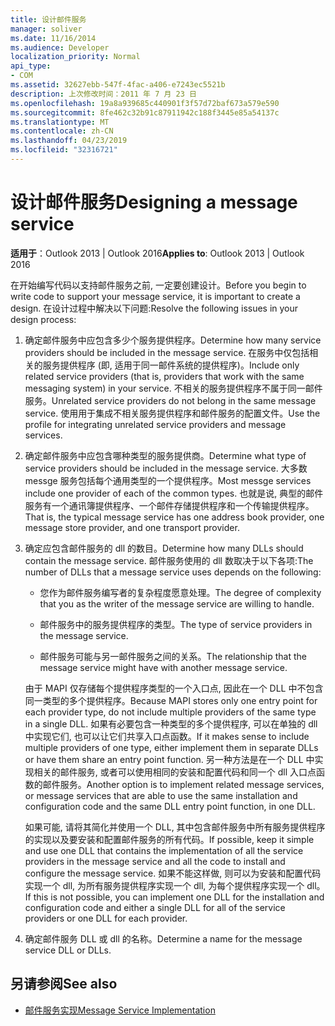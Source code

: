 ```yaml
---
title: 设计邮件服务
manager: soliver
ms.date: 11/16/2014
ms.audience: Developer
localization_priority: Normal
api_type:
- COM
ms.assetid: 32627ebb-547f-4fac-a406-e7243ec5521b
description: 上次修改时间：2011 年 7 月 23 日
ms.openlocfilehash: 19a8a939685c440901f3f57d72baf673a579e590
ms.sourcegitcommit: 8fe462c32b91c87911942c188f3445e85a54137c
ms.translationtype: MT
ms.contentlocale: zh-CN
ms.lasthandoff: 04/23/2019
ms.locfileid: "32316721"
---
```

# <a name="designing-a-message-service"></a><span data-ttu-id="54e07-103">设计邮件服务</span><span class="sxs-lookup"><span data-stu-id="54e07-103">Designing a message service</span></span>

<span data-ttu-id="54e07-104">**适用于**：Outlook 2013 | Outlook 2016</span><span class="sxs-lookup"><span data-stu-id="54e07-104">**Applies to**: Outlook 2013 | Outlook 2016</span></span> 
  
<span data-ttu-id="54e07-105">在开始编写代码以支持邮件服务之前, 一定要创建设计。</span><span class="sxs-lookup"><span data-stu-id="54e07-105">Before you begin to write code to support your message service, it is important to create a design.</span></span> <span data-ttu-id="54e07-106">在设计过程中解决以下问题:</span><span class="sxs-lookup"><span data-stu-id="54e07-106">Resolve the following issues in your design process:</span></span>
  
1. <span data-ttu-id="54e07-107">确定邮件服务中应包含多少个服务提供程序。</span><span class="sxs-lookup"><span data-stu-id="54e07-107">Determine how many service providers should be included in the message service.</span></span> <span data-ttu-id="54e07-108">在服务中仅包括相关的服务提供程序 (即, 适用于同一邮件系统的提供程序)。</span><span class="sxs-lookup"><span data-stu-id="54e07-108">Include only related service providers (that is, providers that work with the same messaging system) in your service.</span></span> <span data-ttu-id="54e07-109">不相关的服务提供程序不属于同一邮件服务。</span><span class="sxs-lookup"><span data-stu-id="54e07-109">Unrelated service providers do not belong in the same message service.</span></span> <span data-ttu-id="54e07-110">使用用于集成不相关服务提供程序和邮件服务的配置文件。</span><span class="sxs-lookup"><span data-stu-id="54e07-110">Use the profile for integrating unrelated service providers and message services.</span></span>
    
2. <span data-ttu-id="54e07-111">确定邮件服务中应包含哪种类型的服务提供商。</span><span class="sxs-lookup"><span data-stu-id="54e07-111">Determine what type of service providers should be included in the message service.</span></span> <span data-ttu-id="54e07-112">大多数 messge 服务包括每个通用类型的一个提供程序。</span><span class="sxs-lookup"><span data-stu-id="54e07-112">Most messge services include one provider of each of the common types.</span></span> <span data-ttu-id="54e07-113">也就是说, 典型的邮件服务有一个通讯簿提供程序、一个邮件存储提供程序和一个传输提供程序。</span><span class="sxs-lookup"><span data-stu-id="54e07-113">That is, the typical message service has one address book provider, one message store provider, and one transport provider.</span></span>
    
3. <span data-ttu-id="54e07-114">确定应包含邮件服务的 dll 的数目。</span><span class="sxs-lookup"><span data-stu-id="54e07-114">Determine how many DLLs should contain the message service.</span></span> <span data-ttu-id="54e07-115">邮件服务使用的 dll 数取决于以下各项:</span><span class="sxs-lookup"><span data-stu-id="54e07-115">The number of DLLs that a message service uses depends on the following:</span></span>
    
   - <span data-ttu-id="54e07-116">您作为邮件服务编写者的复杂程度愿意处理。</span><span class="sxs-lookup"><span data-stu-id="54e07-116">The degree of complexity that you as the writer of the message service are willing to handle.</span></span>
    
   - <span data-ttu-id="54e07-117">邮件服务中的服务提供程序的类型。</span><span class="sxs-lookup"><span data-stu-id="54e07-117">The type of service providers in the message service.</span></span>
    
   - <span data-ttu-id="54e07-118">邮件服务可能与另一邮件服务之间的关系。</span><span class="sxs-lookup"><span data-stu-id="54e07-118">The relationship that the message service might have with another message service.</span></span>
    
   <span data-ttu-id="54e07-119">由于 MAPI 仅存储每个提供程序类型的一个入口点, 因此在一个 DLL 中不包含同一类型的多个提供程序。</span><span class="sxs-lookup"><span data-stu-id="54e07-119">Because MAPI stores only one entry point for each provider type, do not include multiple providers of the same type in a single DLL.</span></span> <span data-ttu-id="54e07-120">如果有必要包含一种类型的多个提供程序, 可以在单独的 dll 中实现它们, 也可以让它们共享入口点函数。</span><span class="sxs-lookup"><span data-stu-id="54e07-120">If it makes sense to include multiple providers of one type, either implement them in separate DLLs or have them share an entry point function.</span></span> <span data-ttu-id="54e07-121">另一种方法是在一个 DLL 中实现相关的邮件服务, 或者可以使用相同的安装和配置代码和同一个 dll 入口点函数的邮件服务。</span><span class="sxs-lookup"><span data-stu-id="54e07-121">Another option is to implement related message services, or message services that are able to use the same installation and configuration code and the same DLL entry point function, in one DLL.</span></span>
    
   <span data-ttu-id="54e07-122">如果可能, 请将其简化并使用一个 DLL, 其中包含邮件服务中所有服务提供程序的实现以及要安装和配置邮件服务的所有代码。</span><span class="sxs-lookup"><span data-stu-id="54e07-122">If possible, keep it simple and use one DLL that contains the implementation of all the service providers in the message service and all the code to install and configure the message service.</span></span> <span data-ttu-id="54e07-123">如果不能这样做, 则可以为安装和配置代码实现一个 dll, 为所有服务提供程序实现一个 dll, 为每个提供程序实现一个 dll。</span><span class="sxs-lookup"><span data-stu-id="54e07-123">If this is not possible, you can implement one DLL for the installation and configuration code and either a single DLL for all of the service providers or one DLL for each provider.</span></span>
    
4. <span data-ttu-id="54e07-124">确定邮件服务 DLL 或 dll 的名称。</span><span class="sxs-lookup"><span data-stu-id="54e07-124">Determine a name for the message service DLL or DLLs.</span></span> 
    
## <a name="see-also"></a><span data-ttu-id="54e07-125">另请参阅</span><span class="sxs-lookup"><span data-stu-id="54e07-125">See also</span></span>

- [<span data-ttu-id="54e07-126">邮件服务实现</span><span class="sxs-lookup"><span data-stu-id="54e07-126">Message Service Implementation</span></span>](message-service-implementation.md)

